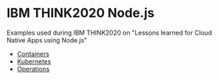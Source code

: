 # IBM THINK2020 Node.js

Examples used during IBM THINK2020 on "Lessons learned for Cloud Native Apps using Node.js"

- [Containers](./1-containers)
- [Kubernetes](./2-kubernetes)
- [Operations](./3-operations)